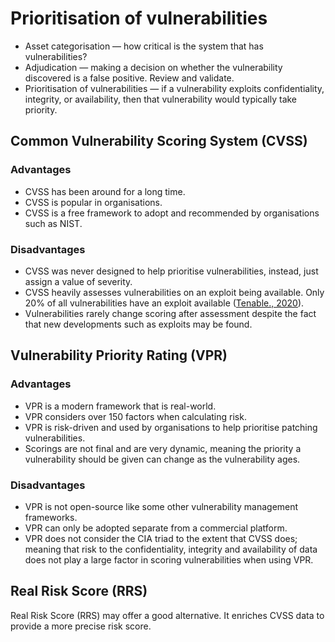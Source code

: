 # Prioritisation of vulnerabilities

* Asset categorisation — how critical is the system that has vulnerabilities?
* Adjudication — making a decision on whether the vulnerability discovered is a false positive. Review and validate.
* Prioritisation of vulnerabilities — if a vulnerability exploits confidentiality, integrity, or availability, then
that vulnerability would typically take priority.

## Common Vulnerability Scoring System (CVSS)

### Advantages

* CVSS has been around for a long time.
* CVSS is popular in organisations.
* CVSS is a free framework to adopt and recommended by organisations such as NIST.

### Disadvantages

* CVSS was never designed to help prioritise vulnerabilities, instead, just assign a value of severity.
* CVSS heavily assesses vulnerabilities on an exploit being available. Only 20% of all vulnerabilities have 
an exploit available ([Tenable., 2020](https://www.tenable.com/research)).
* Vulnerabilities rarely change scoring after assessment despite the fact that new developments such as exploits 
may be found.

## Vulnerability Priority Rating (VPR)

### Advantages

* VPR is a modern framework that is real-world.
* VPR considers over 150 factors when calculating risk.
* VPR is risk-driven and used by organisations to help prioritise patching vulnerabilities.
* Scorings are not final and are very dynamic, meaning the priority a vulnerability should be given can change as the 
vulnerability ages.

### Disadvantages

* VPR is not open-source like some other vulnerability management frameworks.
* VPR can only be adopted separate from a commercial platform.
* VPR does not consider the CIA triad to the extent that CVSS does; meaning that risk to the confidentiality, integrity 
and availability of data does not play a large factor in scoring vulnerabilities when using VPR.

## Real Risk Score (RRS)

Real Risk Score (RRS) may offer a good alternative. It enriches CVSS data to provide a more precise risk score. 
